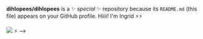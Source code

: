 


**dihlopees/dihlopees** is a ✨ _special_ ✨ repository because its `README.md` (this file) appears on your GitHub profile.
Hiiii! I'm Ingrid ⚡⚡

<img src= "https://img.shields.io/badge/Spotify-1ED760?&style=for-the-badge&logo=spotify&logoColor=white"> </code>
 ⚡
-->
